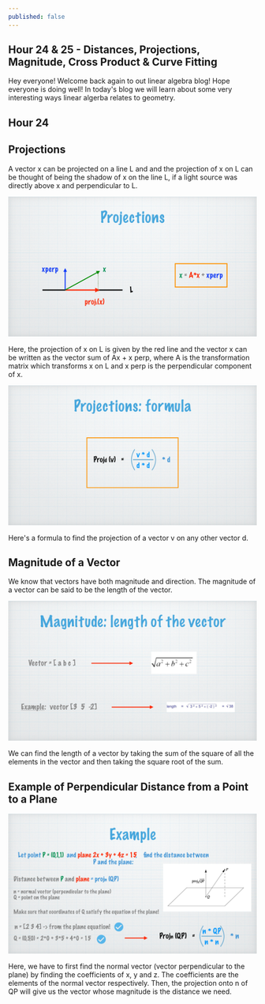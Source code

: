 ```yaml
---
published: false
---
```

## Hour 24 & 25 - Distances, Projections, Magnitude, Cross Product & Curve Fitting

Hey everyone! Welcome back again to out linear algebra blog! Hope everyone is doing well! In today's blog we will learn about some very interesting ways linear algerba relates to geometry.

## Hour 24 

## Projections

A vector x can be projected on a line L and and the projection of x on L can be thought of being the shadow of x on the line L, if a light source was directly above x and perpendicular to L.

![alt text](https://github.com/nilu-24/nilu-24.github.io/blob/master/_posts/HOUR%2024-2.jpg?raw=true)

Here, the projection of x on L is given by the red line and the vector x can be written as the vector sum of Ax + x perp, where A is the transformation matrix which transforms x on L and x perp is the perpendicular component of x.

![alt text](https://github.com/nilu-24/nilu-24.github.io/blob/master/_posts/HOUR%2024-3.jpg?raw=true)

Here's a formula to find the projection of a vector v on any other vector d.

## Magnitude of a Vector

We know that vectors have both magnitude and direction. The magnitude of a vector can be said to be the length of the vector.

![alt text](https://github.com/nilu-24/nilu-24.github.io/blob/master/_posts/HOUR%2024-4.jpg?raw=true)

We can find the length of a vector by taking the sum of the square of all the elements in the vector and then taking the square root of the sum.

## Example of Perpendicular Distance from a Point to a Plane

![alt text](https://github.com/nilu-24/nilu-24.github.io/blob/master/_posts/HOUR%2024-5.jpg?raw=true)

Here, we have to first find the normal vector (vector perpendicular to the plane) by finding the coefficients of x, y and z. The coefficients are the elements of the normal vector respectively. Then, the projection onto n of QP will give us the vector whose magnitude is the distance we need.

## 
